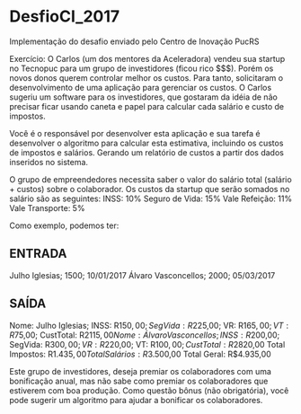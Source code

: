 # DesfioCI_2017
Implementação do desafio enviado pelo Centro de Inovação PucRS


Exercício:
O Carlos (um dos mentores da Aceleradora) vendeu sua startup no Tecnopuc para um grupo de investidores (ficou rico $$$). Porém os novos donos querem controlar melhor os custos. Para tanto, solicitaram o desenvolvimento de uma aplicação para gerenciar os custos.
O Carlos sugeriu um software para os investidores, que gostaram da idéia de não precisar ficar usando caneta e papel para calcular cada salário e custo de impostos.
 
Você é o responsável por desenvolver esta aplicação e sua tarefa é desenvolver o algoritmo para calcular esta estimativa, incluindo os custos de impostos e salários. Gerando um relatório de custos a partir dos dados inseridos no sistema.
 
O grupo de empreendedores necessita saber o valor do salário total (salário + custos) sobre o colaborador. Os custos da startup que serão somados no salário são as seguintes:
INSS: 10%
Seguro de Vida: 15%
Vale Refeição: 11%
Vale Transporte: 5%
 
Como exemplo, podemos ter:
 
ENTRADA
---------------
Julho Iglesias; 1500; 10/01/2017
Álvaro Vasconcellos; 2000; 05/03/2017
 
SAÍDA
---------------
Nome: Julho Iglesias; INSS: R$150,00; SegVida: R$225,00; VR: R$165,00; VT: R$75,00; CustTotal: R$2115,00
Nome: Álvaro Vasconcellos;  INSS: R$200,00; SegVida: R$300,00; VR: R$220,00; VT: R$100,00; CustTotal: R$2820,00
Total Impostos: R$1.435,00
Total Salários: R$3.500,00
Total Geral:    R$4.935,00
 
Este grupo de investidores, deseja premiar os colaboradores com uma bonificação anual, mas não sabe como premiar os colaboradores que estiverem com boa produção.
Como questão bônus (não obrigatória), você pode sugerir um algoritmo para ajudar a bonificar os colaboradores.
